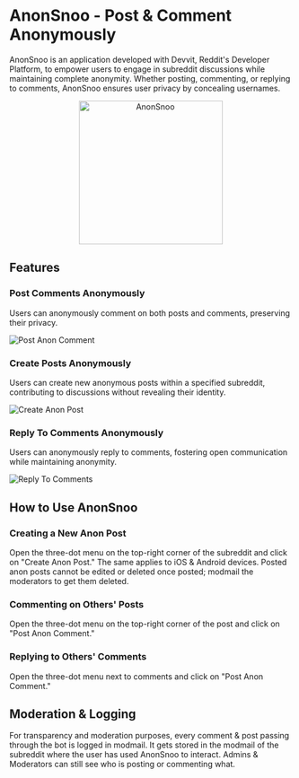 # AnonSnoo - Post & Comment Anonymously

AnonSnoo is an application developed with Devvit, Reddit's Developer Platform, to empower users to engage in subreddit discussions while maintaining complete anonymity. Whether posting, commenting, or replying to comments, AnonSnoo ensures user privacy by concealing usernames.

<p align="center">
  <img src="https://preview.redd.it/introducing-anonsnoo-post-comment-without-revealing-your-v0-p4l1pp7aosnc1.png" width="256" alt="AnonSnoo">
</p>

## Features

### Post Comments Anonymously

Users can anonymously comment on both posts and comments, preserving their privacy.

![Post Anon Comment](https://preview.redd.it/introducing-anonsnoo-post-comment-without-revealing-your-v0-gq3gca15osnc1.png?width=423&format=png&auto=webp&s=7f378d4e5917e63bcfbfd9d02a5891532055330a)

### Create Posts Anonymously

Users can create new anonymous posts within a specified subreddit, contributing to discussions without revealing their identity.

![Create Anon Post](https://preview.redd.it/introducing-anonsnoo-post-comment-without-revealing-your-v0-4nhql0v6osnc1.png?width=888&format=png&auto=webp&s=f8b934816289760d2cc492aa67cd78fe4364b880)

### Reply To Comments Anonymously

Users can anonymously reply to comments, fostering open communication while maintaining anonymity.

![Reply To Comments](https://preview.redd.it/introducing-anonsnoo-post-comment-without-revealing-your-v0-7081w4bdosnc1.png?width=410&format=png&auto=webp&s=299a1a2b94cf49492b69f81d50ab2e2f63d9da74)

## How to Use AnonSnoo

### Creating a New Anon Post

Open the three-dot menu on the top-right corner of the subreddit and click on "Create Anon Post." The same applies to iOS & Android devices. Posted anon posts cannot be edited or deleted once posted; modmail the moderators to get them deleted.

### Commenting on Others' Posts

Open the three-dot menu on the top-right corner of the post and click on "Post Anon Comment."

### Replying to Others' Comments

Open the three-dot menu next to comments and click on "Post Anon Comment."

## Moderation & Logging

For transparency and moderation purposes, every comment & post passing through the bot is logged in modmail. It gets stored in the modmail of the subreddit where the user has used AnonSnoo to interact. Admins & Moderators can still see who is posting or commenting what.

